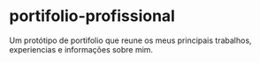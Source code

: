 # portifolio-profissional
 Um protótipo de portifolio que reune os meus principais trabalhos, experiencias e informações sobre mim.
